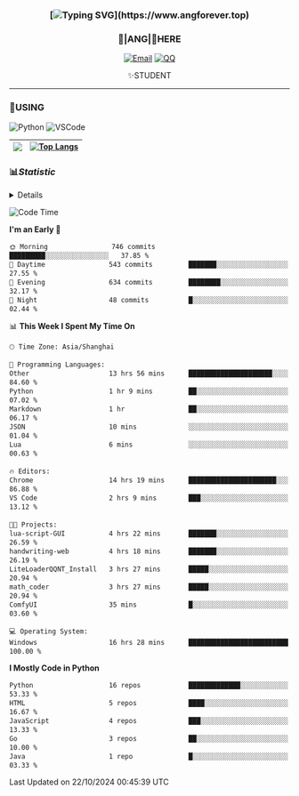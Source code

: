 <div align="center">


### [![Typing SVG](https://readme-typing-svg.herokuapp.com?size=25&duration=2500&color=8C43EA&vCenter=true&width=200&height=40&lines=%F0%9F%8C%B1ANGJustinl%F0%9F%8C%B1+!)](https://www.angforever.top)


### 🥛|**ANG**|🥛HERE



[![Email](https://img.shields.io/badge/Email-ANGJustin@mail.angforever.top-6A5ACD?style=flat-square&logoColor=fff)](mailto:ANGJustinl@163.com)
[![QQ](https://img.shields.io/badge/QQ-77139032-98FB98?style=flat-square&logoColor=fff)](https://qm.qq.com/cgi-bin/qm/qr?k=mcs-cON_aPNfc3hO8-H7lWJHDX-5nKr7&noverify=0)




✨STUDENT 

</div>

---

### 🎨USING

![Python](https://img.shields.io/badge/-Python-blue?style=flat-square&logo=Python&logoColor=fff)
![VSCode](https://img.shields.io/badge/-VSCode-blue?style=flat-square&logo=visualstudiocode&logoColor=fff)



|<img align="right" src="https://github-readme-stats.vercel.app/api?username=ANGJustinl&rank_icon=github&count_private=true&show_icons=true&hide_border=true&bg_color=15,f2f7fd,E0EAFC" />| [![Top Langs](https://github-readme-stats.vercel.app/api/top-langs/?username=angjustinl&hide=javascript,html,css)](https://github.com/angjustinl)|
|---|---|




### 📊*Statistic* 

<details>

<p align="center">
   <img src="github-metrics.svg" alt="typing-svg">
</p>

[![Github activity graph](https://github-readme-activity-graph.angforever.top/graph?username=ANGJustinl&theme=dracula)](https://github.com/ANGJustinl/ANGJustinl)
![image](https://github.com/ANGJustinl/ANGJustinl/assets/96008766/f6c957b8-b907-482a-8804-4c1f944d4b60)
</details>

<!--START_SECTION:waka-->
![Code Time](http://img.shields.io/badge/Code%20Time-355%20hrs%2033%20mins-blue)

**I'm an Early 🐤** 

```text
🌞 Morning                746 commits         █████████░░░░░░░░░░░░░░░░   37.85 % 
🌆 Daytime                543 commits         ███████░░░░░░░░░░░░░░░░░░   27.55 % 
🌃 Evening                634 commits         ████████░░░░░░░░░░░░░░░░░   32.17 % 
🌙 Night                  48 commits          █░░░░░░░░░░░░░░░░░░░░░░░░   02.44 % 
```


📊 **This Week I Spent My Time On** 

```text
🕑︎ Time Zone: Asia/Shanghai

💬 Programming Languages: 
Other                    13 hrs 56 mins      █████████████████████░░░░   84.60 % 
Python                   1 hr 9 mins         ██░░░░░░░░░░░░░░░░░░░░░░░   07.02 % 
Markdown                 1 hr                ██░░░░░░░░░░░░░░░░░░░░░░░   06.17 % 
JSON                     10 mins             ░░░░░░░░░░░░░░░░░░░░░░░░░   01.04 % 
Lua                      6 mins              ░░░░░░░░░░░░░░░░░░░░░░░░░   00.63 % 

🔥 Editors: 
Chrome                   14 hrs 19 mins      ██████████████████████░░░   86.88 % 
VS Code                  2 hrs 9 mins        ███░░░░░░░░░░░░░░░░░░░░░░   13.12 % 

🐱‍💻 Projects: 
lua-script-GUI           4 hrs 22 mins       ███████░░░░░░░░░░░░░░░░░░   26.59 % 
handwriting-web          4 hrs 18 mins       ███████░░░░░░░░░░░░░░░░░░   26.19 % 
LiteLoaderQQNT_Install   3 hrs 27 mins       █████░░░░░░░░░░░░░░░░░░░░   20.94 % 
math_coder               3 hrs 27 mins       █████░░░░░░░░░░░░░░░░░░░░   20.94 % 
ComfyUI                  35 mins             █░░░░░░░░░░░░░░░░░░░░░░░░   03.60 % 

💻 Operating System: 
Windows                  16 hrs 28 mins      █████████████████████████   100.00 % 
```

**I Mostly Code in Python** 

```text
Python                   16 repos            █████████████░░░░░░░░░░░░   53.33 % 
HTML                     5 repos             ████░░░░░░░░░░░░░░░░░░░░░   16.67 % 
JavaScript               4 repos             ███░░░░░░░░░░░░░░░░░░░░░░   13.33 % 
Go                       3 repos             ██░░░░░░░░░░░░░░░░░░░░░░░   10.00 % 
Java                     1 repo              █░░░░░░░░░░░░░░░░░░░░░░░░   03.33 % 
```




 Last Updated on 22/10/2024 00:45:39 UTC
<!--END_SECTION:waka-->
